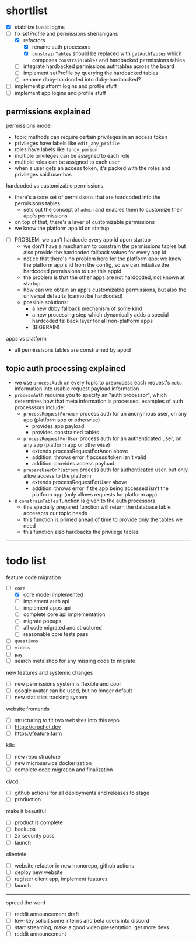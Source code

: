 
# shortlist

- [x] stabilize basic logins
- [ ] fix setProfile and permissions shenanigans
  - [x] refactors
    - [x] rename auth processors
    - [x] `constrainTables` should be replaced with `getAuthTables` which composes `constrainTables` and hardbacked permissions tables
  - [ ] integrate hardbacked permissions authtables across the board
  - [ ] implement setProfile by querying the hardbacked tables
  - [ ] rename dbby-hardcoded into dbby-hardbacked?
- [ ] implement platform logins and profile stuff
- [ ] implement app logins and profile stuff

## permissions explained

permissions model
- topic methods can require certain privileges in an access token
- privileges have labels like `edit_any_profile`
- roles have labels like `fancy_person`
- multiple privileges can be assigned to each role
- multiple roles can be assigned to each user
- when a user gets an access token, it's packed with the roles and privileges said user has

hardcoded vs customizable permissions
- there's a core set of permisisons that are hardcoded into the permisisons tables
  - sets out the concept of `admin` and enables them to customize their app's permissions
- on top of that, there's a layer of customizable permissions
- we know the platform app id on startup
- [ ] PROBLEM: we can't hardcode every app id upon startup
  - we don't have a mechanism to constrain the permissions tables but also provide the hardcoded fallback values for every app id
  - notice that there's no problem here for the platform app: we know the platform app's id from the config, so we can initialize the hardcoded permissions to use this appid
  - the problem is that the other apps are not hardcoded, not known at startup
  - how can we obtain an app's customizable permissions, but also the universal defaults (cannot be hardcoded)
  - possible solutions:
    - a new dbby fallback mechanism of some kind
    - a new processing step which dynamically adds a special hardcoded fallback layer for all non-platform apps
    - (BIGBRAIN) 

apps vs platform
- all permissisons tables are constrained by appid

## topic auth processing explained

- we use `processAuth` on every topic to preprocess each request's `meta` information into usable request payload information
- `processAuth` requires you to specify an "auth processor", which determines how that meta information is processed. examples of auth processsors include:
  - `processRequestForAnon` process auth for an anonymous user, on any app (platform app or otherwise)
    - provides app payload
    - provides constrained tables
  - `processRequestForUser` process auth for an authenticated user, on any app (platform app or otherwise)
    - extends processRequestForAnon above
    - addition: throws error if access token isn't valid
    - addition: provides access payload
  - `prepareUserOnPlatform` process auth for authenticated user, but only allow access to the platform
    - extends processRequestForUser above
    - addition: throws error if the app being accessed isn't the platform app (only allows requests for platform app)
- a `constrainTables` function is given to the auth processors
  - this specially prepared function will return the database table accessors our topic needs
  - this function is primed ahead of time to provide only the tables we need
  - this function also hardbacks the privilege tables

---------------------------

# todo list

feature code migration
- [ ] `core`
  - [x] core model implemented
  - [ ] implement auth api
  - [ ] implement apps api
  - [ ] complete core api implementation
  - [ ] migrate popups
  - [ ] all code migrated and structured
  - [ ] reasonable core tests pass
- [ ] `questions`
- [ ] `videos`
- [ ] `pay`
- [ ] search metalshop for any missing code to migrate

new features and systemic changes
- [ ] new permissions system is flexible and cool
- [ ] google avatar can be used, but no longer default
- [ ] new statistics tracking system

website frontends
- [ ] structuring to fit two websites into this repo
- [ ] https://crochet.dev
- [ ] https://feature.farm

k8s
- [ ] new repo structure
- [ ] new microservice dockerization
- [ ] complete code migration and finalization

ci/cd
- [ ] github actions for all deployments and releases to stage
- [ ] production

make it beautiful
- [ ] product is complete
- [ ] backups
- [ ] 2x security pass
- [ ] launch

clientele
- [ ] website refactor in new monorepo, github actions
- [ ] deploy new website
- [ ] register client app, implement features
- [ ] launch

--------

spread the word
- [ ] reddit announcement draft
- [ ] low-key solicit some interns and beta users into discord
- [ ] start streaming, make a good video presentation, get more devs
- [ ] reddit announcement

